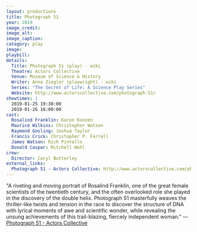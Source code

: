 ```yaml
---
layout: productions
title: Photograph 51
year: 2019
image_credit: 
image_alt:
image_caption:
category: play
image: 
playbill: 
details:
  Title: Photograph 51 (play) - wiki
  Theatre: Actors Collective
  Venue: Museum of Science & History
  Writer: Anna Ziegler (playwright) - wiki
  Series: "The Secret of Life: A Science Play Series"
  Website: http://www.actorscollective.com/photograph-51/
showtimes: |
  2019-01-25 19:30:00
  2019-01-26 16:00:00
cast:
  Rosalind Franklin: Karen Konzen
  Maurice Wilkins: Christopher Watson
  Raymond Gosling: Joshua Taylor
  Francis Crick: Christopher P. Farrell
  James Watson: Rich Pintello
  Donald Caspar: Mitchell Wohl
crew:
  Director: Caryl Butterley
external_links:
  Photograph 51 - Actors Collective: http://www.actorscollective.com/photograph-51/
---
```

"A riveting and moving portrait of Rosalind Franklin, one of the great female scientists of the twentieth century, and the often overlooked role she played in the discovery of the double helix. Photograph 51 masterfully weaves the thriller-like twists and tension in the race to discover the structure of DNA with lyrical moments of awe and scientific wonder, while revealing the unsung achievements of this trail-blazing, fiercely independent woman." — [Photograph 51 - Actors Collective](http://www.actorscollective.com/photograph-51/)

